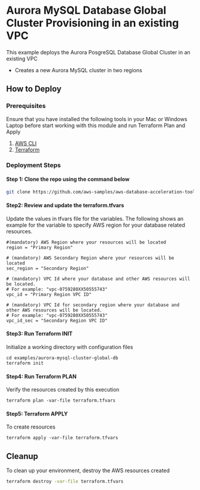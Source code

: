 # Aurora MySQL Database Global Cluster Provisioning in an existing VPC

This example deploys the Aurora PosgreSQL Database Global Cluster in an existing VPC

- Creates a new Aurora MySQL cluster in two regions

## How to Deploy

### Prerequisites

Ensure that you have installed the following tools in your Mac or Windows Laptop before start working with this module and run Terraform Plan and Apply

1. [AWS CLI](https://docs.aws.amazon.com/cli/latest/userguide/install-cliv2.html)
2. [Terraform](https://learn.hashicorp.com/tutorials/terraform/install-cli)

### Deployment Steps

#### Step 1: Clone the repo using the command below

```sh
git clone https://github.com/aws-samples/aws-database-acceleration-toolkit
```

#### Step2: Review and update the terraform.tfvars
Update the values in tfvars file for the variables. The following shows an example for the variable to specify AWS region for your database related resources.
```shell script
#(mandatory) AWS Region where your resources will be located
region = "Primary Region"

# (mandatory) AWS Secondary Region where your resources will be located
sec_region = "Secondary Region"

# (mandatory) VPC Id where your database and other AWS resources will be located. 
# For example: "vpc-0759280XX50555743"
vpc_id = "Primary Region VPC ID"

# (mandatory) VPC Id for secondary region where your database and other AWS resources will be located. 
# For example: "vpc-0759280XX50555743"
vpc_id_sec = "Secondary Region VPC ID"
```

#### Step3: Run Terraform INIT
Initialize a working directory with configuration files


```shell script
cd examples/aurora-mysql-cluster-global-db
terraform init
```

#### Step4: Run Terraform PLAN
Verify the resources created by this execution

```shell script
terraform plan -var-file terraform.tfvars
```

#### Step5: Terraform APPLY
To create resources

```shell script
terraform apply -var-file terraform.tfvars
```

## Cleanup

To clean up your environment, destroy the AWS resources created 

```sh
terraform destroy -var-file terraform.tfvars
```

